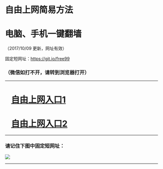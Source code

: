 ﻿# 自由上网简易方法

# 电脑、手机一键翻墙

（2017/10/09 更新，网址有效）

固定短网址：https://git.io/free99

### （微信如打不开，请转到浏览器打开）


***





# &nbsp;&nbsp; <a href="http://ft430114805.fwq-tz-1001.info/fwqtz01.html?t=100900125449 " target="_blank">自由上网入口1</a>
# &nbsp;&nbsp; <a href="http://ft397327597.fwq-tz-1002.info/fwqtz02.html?t=10090012655 " target="_blank">自由上网入口2</a>
***

### 请记住下图中固定短网址：

<img src="https://s3-us-west-2.amazonaws.com/fwq-1001/yjfq-20170905okok.png" /> 


***

